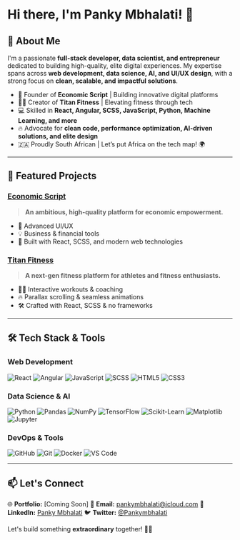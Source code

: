 # Hi there, I'm Panky Mbhalati! 👋

## 🚀 About Me
I'm a passionate **full-stack developer, data scientist, and entrepreneur** dedicated to building high-quality, elite digital experiences. My expertise spans across **web development, data science, AI, and UI/UX design**, with a strong focus on **clean, scalable, and impactful solutions**.

- 🎯 Founder of **Economic Script** | Building innovative digital platforms
- 🏋️‍♂️ Creator of **Titan Fitness** | Elevating fitness through tech
- 💻 Skilled in **React, Angular, SCSS, JavaScript, Python, Machine Learning, and more**
- 🔥 Advocate for **clean code, performance optimization, AI-driven solutions, and elite design**
- 🇿🇦 Proudly South African | Let’s put Africa on the tech map! 🌍

---

## 📌 Featured Projects
### [Economic Script](https://yourwebsite.com)
> **An ambitious, high-quality platform for economic empowerment.**
- 🌟 Advanced UI/UX
- 💡 Business & financial tools
- 🚀 Built with React, SCSS, and modern web technologies

### [Titan Fitness](https://yourfitnesswebsite.com)
> **A next-gen fitness platform for athletes and fitness enthusiasts.**
- 🏋️‍♂️ Interactive workouts & coaching
- 🔥 Parallax scrolling & seamless animations
- 🛠️ Crafted with React, SCSS & no frameworks

---

## 🛠 Tech Stack & Tools
### **Web Development**
![React](https://img.shields.io/badge/React-61DAFB?style=for-the-badge&logo=react&logoColor=black)
![Angular](https://img.shields.io/badge/Angular-DD0031?style=for-the-badge&logo=angular&logoColor=white)
![JavaScript](https://img.shields.io/badge/JavaScript-F7DF1E?style=for-the-badge&logo=javascript&logoColor=black)
![SCSS](https://img.shields.io/badge/SCSS-CC6699?style=for-the-badge&logo=sass&logoColor=white)
![HTML5](https://img.shields.io/badge/HTML5-E34F26?style=for-the-badge&logo=html5&logoColor=white)
![CSS3](https://img.shields.io/badge/CSS3-1572B6?style=for-the-badge&logo=css3&logoColor=white)

### **Data Science & AI**
![Python](https://img.shields.io/badge/Python-3776AB?style=for-the-badge&logo=python&logoColor=white)
![Pandas](https://img.shields.io/badge/Pandas-150458?style=for-the-badge&logo=pandas&logoColor=white)
![NumPy](https://img.shields.io/badge/NumPy-013243?style=for-the-badge&logo=numpy&logoColor=white)
![TensorFlow](https://img.shields.io/badge/TensorFlow-FF6F00?style=for-the-badge&logo=tensorflow&logoColor=white)
![Scikit-Learn](https://img.shields.io/badge/Scikit%20Learn-F7931E?style=for-the-badge&logo=scikitlearn&logoColor=white)
![Matplotlib](https://img.shields.io/badge/Matplotlib-11557C?style=for-the-badge&logo=matplotlib&logoColor=white)
![Jupyter](https://img.shields.io/badge/Jupyter-F37626?style=for-the-badge&logo=jupyter&logoColor=white)

### **DevOps & Tools**
![GitHub](https://img.shields.io/badge/GitHub-181717?style=for-the-badge&logo=github&logoColor=white)
![Git](https://img.shields.io/badge/Git-F05032?style=for-the-badge&logo=git&logoColor=white)
![Docker](https://img.shields.io/badge/Docker-2496ED?style=for-the-badge&logo=docker&logoColor=white)
![VS Code](https://img.shields.io/badge/VSCode-007ACC?style=for-the-badge&logo=visualstudiocode&logoColor=white)

---

## 📫 Let's Connect
🌐 **Portfolio:** [Coming Soon]
📧 **Email:** [pankymbhalati@icloud.com](mailto:pankymbhalati@icloud.com)
💼 **LinkedIn:** [Panky Mbhalati](https://linkedin.com/in/PankyMbhalati)
🐦 **Twitter:** [@Pankymbhalati](https://twitter.com/Pankymbhalati)

Let's build something **extraordinary** together! 🚀🔥
